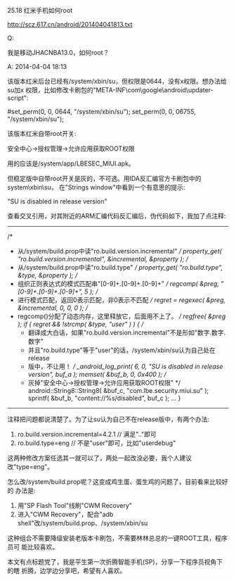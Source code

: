 25.18 红米手机如何root

http://scz.617.cn/android/201404041813.txt

Q:

我是移动JHACNBA13.0，如何root？

A: 2014-04-04 18:13

该版本红米后台已经有/system/xbin/su，但权限是0644，没有x权限。想办法给su加x
权限，比如修改卡刷包的"META-INF\com\google\android\updater-script":

#set_perm(0, 0, 0644, "/system/xbin/su");
set_perm(0, 0, 06755, "/system/xbin/su");

该版本红米自带root开关:

安全中心->授权管理->允许应用获取ROOT权限

用的应该是/system/app/LBESEC_MIUI.apk。

但稳定版中自带root开关是灰的，不可选。用IDA反汇编官方卡刷包中的system\xbin\su，
在"Strings window"中看到一个有意思的提示:

"SU is disabled in release version"

查看交叉引用，对其附近的ARM汇编代码反汇编后，伪代码如下，我加了点注释:

--------------------------------------------------------------------------
/*
 * 从/system/build.prop中读"ro.build.version.incremental"
 */
property_get( "ro.build.version.incremental", &incremental, &property );
/*
 * 从/system/build.prop中读"ro.build.type"
 */
property_get( "ro.build.type", &type, &property );
/*
 * 组织正则表达式的模式匹配串"[0-9]+.[0-9]+.[0-9]+"
 */
regcomp( &preg, "[0-9]+.[0-9]+.[0-9]+", 5 );
/*
 * 进行模式匹配，返回0表示匹配，非0表示不匹配
 */
regret  = regexec( &preg, &incremental, 0, 0, 0 );
/*
 * regcomp()分配了动态内存，这里释放它，后面用不上了。
 */
regfree( &preg );
if ( regret && !strcmp( &type, "user" ) )
{
    /*
     * 翻译成大白话，如果"ro.build.version.incremental"不是形如"数字.数字.数字"
     * 并且"ro.build.type"等于"user"的话，/system/xbin/su认为自己处在release
     * 版中，不让用！
     */
    _android_log_print( 6, 0, "SU is disabled in release version", buf_a );
    memset( &buf_b, 0, 0x400 );
    /*
     * 灰掉"安全中心->授权管理->允许应用获取ROOT权限"
     */
    android::String8::String8( &buf_c, "com.lbe.security.miui.su" );
    sprintf( &buf_b, "content://%s/disabled", buf_c );
    ...
}
--------------------------------------------------------------------------

注释把问题都说清楚了。为了让su认为自己不在release版中，有两个办法:

1) ro.build.version.incremental=4.2.1   // 满足"<num>.<num>.<num>"即可
2) ro.build.type=eng                    // 不是"user"即可，比如"userdebug"

这两种修改方案任选其一就可以了，两处一起改没必要，我个人建议改"type=eng"。

怎么改/system/build.prop呢？这变成鸡生蛋、蛋生鸡的问题了，目前看来比较好的
办法是:

1) 用"SP Flash Tool"线刷"CWM Recovery"
2) 进入"CWM Recovery"，配合"adb shell"改/system/build.prop、/system/xbin/su

这种组合不需要降级安装老版本卡刷包，不需要林林总总的一键ROOT工具，程序员可
能比较喜欢。

本文有点标题党了，我是平生第一次折腾智能手机(SP)，分享一下程序员视角下的瞎
折腾，边学边分享吧，希望有人喜欢。